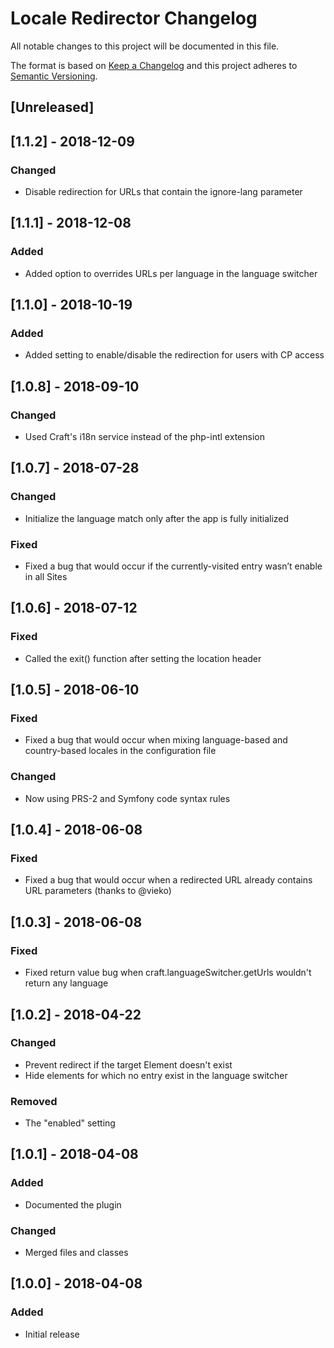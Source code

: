 # Locale Redirector Changelog

All notable changes to this project will be documented in this file.

The format is based on [Keep a Changelog](http://keepachangelog.com/) and this project adheres to [Semantic Versioning](http://semver.org/).

## [Unreleased]

## [1.1.2] - 2018-12-09

### Changed
- Disable redirection for URLs that contain the ignore-lang parameter

## [1.1.1] - 2018-12-08

### Added
- Added option to overrides URLs per language in the language switcher

## [1.1.0] - 2018-10-19

### Added
- Added setting to enable/disable the redirection for users with CP access

## [1.0.8] - 2018-09-10

### Changed
- Used Craft's i18n service instead of the php-intl extension

## [1.0.7] - 2018-07-28

### Changed
- Initialize the language match only after the app is fully initialized

### Fixed
- Fixed a bug that would occur if the currently-visited entry wasn’t enable in all Sites

## [1.0.6] - 2018-07-12

### Fixed
- Called the exit() function after setting the location header

## [1.0.5] - 2018-06-10

### Fixed
- Fixed a bug that would occur when mixing language-based and country-based locales in the configuration file

### Changed
- Now using PRS-2 and Symfony code syntax rules

## [1.0.4] - 2018-06-08

### Fixed
- Fixed a bug that would occur when a redirected URL already contains URL parameters (thanks to @vieko)

## [1.0.3] - 2018-06-08

### Fixed
- Fixed return value bug when craft.languageSwitcher.getUrls wouldn't return any language

## [1.0.2] - 2018-04-22

### Changed
- Prevent redirect if the target Element doesn't exist
- Hide elements for which no entry exist in the language switcher

### Removed
- The "enabled" setting

## [1.0.1] - 2018-04-08
### Added
- Documented the plugin

### Changed
- Merged files and classes

## [1.0.0] - 2018-04-08
### Added
- Initial release
